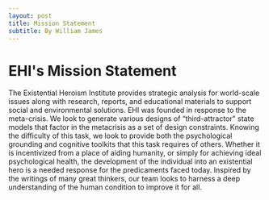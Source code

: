 ```yaml
---
layout: post
title: Mission Statement
subtitle: By William James
---
```

# EHI's Mission Statement
The Existential Heroism Institute provides strategic analysis for world-scale issues along with research, reports, and educational materials to support social and environmental solutions. EHI was founded in response to the meta-crisis. We look to generate various designs of “third-attractor" state models that factor in the metacrisis as a set of design constraints. Knowing the difficulty of this task, we look to provide both the psychological grounding and cognitive toolkits that this task requires of others. Whether it is incentivized from a place of aiding humanity, or simply for achieving ideal psychological health, the development of the individual into an existential hero is a needed response for the predicaments faced today. Inspired by the writings of many great thinkers, our team looks to harness a deep understanding of the human condition to improve it for all.

